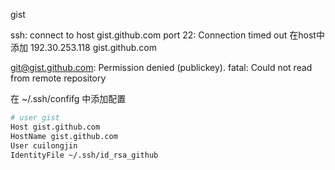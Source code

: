 
gist

ssh: connect to host gist.github.com port 22: Connection timed out
在host中添加
192.30.253.118 gist.github.com

git@gist.github.com: Permission denied (publickey).
fatal: Could not read from remote repository

在 ~/.ssh/confifg 中添加配置
```bash
# user gist
Host gist.github.com
HostName gist.github.com
User cuilongjin
IdentityFile ~/.ssh/id_rsa_github
```

